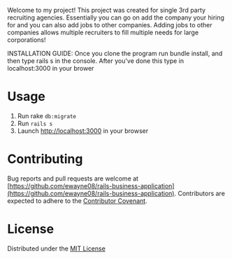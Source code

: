 Welcome to my project! This project was created for single 3rd party recruiting agencies. Essentially you can go on add the company your hiring for and you can also add jobs to other companies. Adding jobs to other companies allows multiple recruiters to fill multiple needs for large corporations!

INSTALLATION GUIDE:
Once you clone the program run bundle install, and then type rails s in the console. After you've done this type in localhost:3000 in your brower


# Usage
1. Run rake `db:migrate`
2. Run `rails s`
3. Launch [http://localhost:3000](http://localhost:3000) in your browser

# Contributing
Bug reports and pull requests are welcome at [https://github.com/ewayne08/rails-business-application](https://github.com/ewayne08/rails-business-application). Contributors are expected to adhere to the [Contributor Covenant](https://www.contributor-covenant.org/).

# License
Distributed under the [MIT License](https://opensource.org/licenses/MIT)

